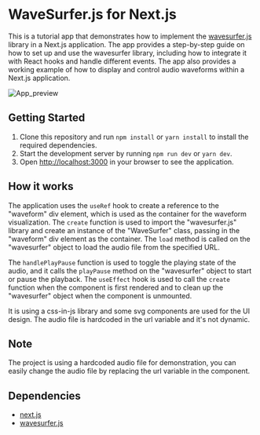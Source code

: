 # WaveSurfer.js for Next.js

This is a tutorial app that demonstrates how to implement the [wavesurfer.js](https://wavesurfer-js.org/) library in a Next.js application. The app provides a step-by-step guide on how to set up and use the wavesurfer library, including how to integrate it with React hooks and handle different events. The app also provides a working example of how to display and control audio waveforms within a Next.js application.

![App_preview](https://i.imgur.com/VYuxFbb.png)

## Getting Started

1. Clone this repository and run `npm install` or `yarn install` to install the required dependencies.
2. Start the development server by running `npm run dev` or `yarn dev`.
3. Open [http://localhost:3000](http://localhost:3000) in your browser to see the application.

## How it works

The application uses the `useRef` hook to create a reference to the "waveform" div element, which is used as the container for the waveform visualization. The `create` function is used to import the "wavesurfer.js" library and create an instance of the "WaveSurfer" class, passing in the "waveform" div element as the container. The `load` method is called on the "wavesurfer" object to load the audio file from the specified URL.

The `handlePlayPause` function is used to toggle the playing state of the audio, and it calls the `playPause` method on the "wavesurfer" object to start or pause the playback. The `useEffect` hook is used to call the `create` function when the component is first rendered and to clean up the "wavesurfer" object when the component is unmounted.

It is using a css-in-js library and some svg components are used for the UI design. The audio file is hardcoded in the url variable and it's not dynamic.

## Note

The project is using a hardcoded audio file for demonstration, you can easily change the audio file by replacing the url variable in the component.

## Dependencies

- [next.js](https://nextjs.org/)
- [wavesurfer.js](https://wavesurfer-js.org/)
